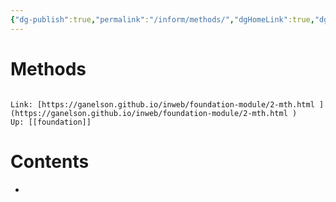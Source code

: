 ```yaml
---
{"dg-publish":true,"permalink":"/inform/methods/","dgHomeLink":true,"dgPassFrontmatter":false}
---
```


# Methods
```ad-info

Link: [https://ganelson.github.io/inweb/foundation-module/2-mth.html ](https://ganelson.github.io/inweb/foundation-module/2-mth.html )
Up: [[foundation]]
```

# Contents
- 